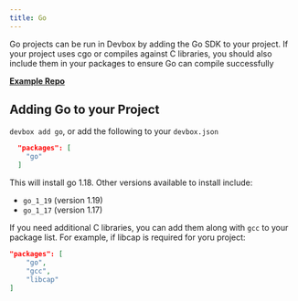 ```yaml
---
title: Go
---
```


Go projects can be run in Devbox by adding the Go SDK to your project. If your project uses cgo or compiles against C libraries, you should also include them in your packages to ensure Go can compile successfully

[**Example Repo**](https://github.com/jetpack-io/devbox-examples/tree/main/development/go/hello-world)

## Adding Go to your Project

`devbox add go`, or add the following to your `devbox.json`

```json
  "packages": [
    "go"
  ]
```

This will install go 1.18. Other versions available to install include: 

  * `go_1_19` (version 1.19)
  * `go_1_17` (version 1.17)
  

If you need additional C libraries, you can add them along with `gcc` to your package list. For example, if libcap is required for yoru project: 

```json
"packages": [
    "go",
    "gcc", 
    "libcap"
]
